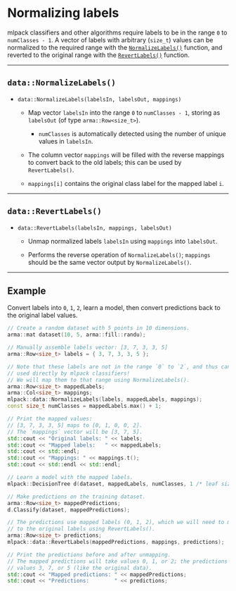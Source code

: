 # Normalizing labels

mlpack classifiers and other algorithms require labels to be in the range `0` to
`numClasses - 1`.  A vector of labels with arbitrary (`size_t`) values can be
normalized to the required range with the
[`NormalizeLabels()`](#datanormalizelabels) function, and reverted to the
original range with the [`RevertLabels()`](#datarevertlabels) function.

---

## `data::NormalizeLabels()`

 * `data::NormalizeLabels(labelsIn, labelsOut, mappings)`
    - Map vector `labelsIn` into the range `0` to `numClasses - 1`, storing as
      `labelsOut` (of type `arma::Row<size_t>`).
      * `numClasses` is automatically detected using the number of unique values
        in `labelsIn`. 

    - The column vector `mappings` will be filled with the reverse mappings to
      convert back to the old labels; this can be used by `RevertLabels()`.

    - `mappings[i]` contains the original class label for the mapped label `i`.

---

## `data::RevertLabels()`

 * `data::RevertLabels(labelsIn, mappings, labelsOut)`
    - Unmap normalized labels `labelsIn` using `mappings` into `labelsOut`.

    - Performs the reverse operation of `NormalizeLabels()`; `mappings` should
      be the same vector output by `NormalizeLabels()`.

---

## Example

Convert labels into `0`, `1`, `2`, learn a model, then convert predictions back
to the original label values.

```c++
// Create a random dataset with 5 points in 10 dimensions.
arma::mat dataset(10, 5, arma::fill::randu);

// Manually assemble labels vector: [3, 7, 3, 3, 5]
arma::Row<size_t> labels = { 3, 7, 3, 3, 5 };

// Note that these labels are not in the range `0` to `2`, and thus cannot be
// used directly by mlpack classifiers!
// We will map them to that range using NormalizeLabels().
arma::Row<size_t> mappedLabels;
arma::Col<size_t> mappings;
mlpack::data::NormalizeLabels(labels, mappedLabels, mappings);
const size_t numClasses = mappedLabels.max() + 1;

// Print the mapped values:
// [3, 7, 3, 3, 5] maps to [0, 1, 0, 0, 2].
// The `mappings` vector will be [3, 7, 5].
std::cout << "Original labels: " << labels;
std::cout << "Mapped labels:   " << mappedLabels;
std::cout << std::endl;
std::cout << "Mappings: " << mappings.t();
std::cout << std::endl << std::endl;

// Learn a model with the mapped labels.
mlpack::DecisionTree d(dataset, mappedLabels, numClasses, 1 /* leaf size */);

// Make predictions on the training dataset.
arma::Row<size_t> mappedPredictions;
d.Classify(dataset, mappedPredictions);

// The predictions use mapped labels (0, 1, 2), which we will need to map back
// to the original labels using RevertLabels().
arma::Row<size_t> predictions;
mlpack::data::RevertLabels(mappedPredictions, mappings, predictions);

// Print the predictions before and after unmapping.
// The mapped predictions will take values 0, 1, or 2; the predictions will take
// values 3, 7, or 5 (like the original data).
std::cout << "Mapped predictions: " << mappedPredictions;
std::cout << "Predictions:        " << predictions;
```
